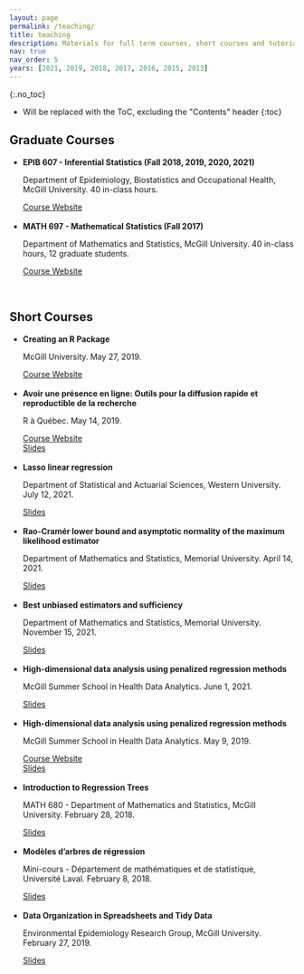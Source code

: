 ```yaml
---
layout: page
permalink: /teaching/
title: teaching
description: Materials for full term courses, short courses and tutorials that I've taught or created.
nav: true
nav_order: 5
years: [2021, 2019, 2018, 2017, 2016, 2015, 2013]
---
```



{:.no_toc}

* Will be replaced with the ToC, excluding the "Contents" header
{:toc}


<h2>Graduate Courses</h2>
<ul>
  <li>
    <strong>EPIB 607 - Inferential Statistics (Fall 2018, 2019, 2020, 2021)</strong>
    <p>Department of Epidemiology, Biostatistics and Occupational Health, McGill University. 40 in-class hours.</p>
    <a href="http://sahirbhatnagar.com/EPIB607" target="_blank">Course Website</a>
  </li>
  <br>
  <li>
    <strong>MATH 697 - Mathematical Statistics (Fall 2017)</strong>
    <p>Department of Mathematics and Statistics, McGill University. 40 in-class hours, 12 graduate students.</p>
    <a href="http://sahirbhatnagar.com/MATH697" target="_blank">Course Website</a>
  </li>
</ul>

<br>


<h2>Short Courses</h2>
<ul>
  <li>
    <strong>Creating an R Package</strong>
    <p>McGill University. May 27, 2019.</p>
    <a href="https://sahirbhatnagar.com/rpkg" target="_blank">Course Website</a>
  </li>
  <br>
  <li>
    <strong>Avoir une présence en ligne: Outils pour la diffusion rapide et reproductible de la recherche</strong>
    <p>R à Québec. May 14, 2019.</p>
    <a href="https://github.com/sahirbhatnagar/raqc" target="_blank">Course Website</a><br>
    <a href="raqc-slides.pdf" target="_blank">Slides</a>
  </li>
  <br>
  <li>
    <strong>Lasso linear regression</strong>
    <p>Department of Statistical and Actuarial Sciences, Western University. July 12, 2021.</p>
    <a href="western_teaching_lasso.pdf" target="_blank">Slides</a>
  </li>
    <br>
  <li>
    <strong>Rao-Cramér lower bound and asymptotic normality of the maximum likelihood estimator</strong>
    <p>Department of Mathematics and Statistics, Memorial University. April 14, 2021.</p>
    <a href="mle_cr_bound.pdf" target="_blank">Slides</a>
  </li>
    <br>
  <li>
    <strong>Best unbiased estimators and sufficiency</strong>
    <p>Department of Mathematics and Statistics, Memorial University. November 15, 2021.</p>
    <a href="cr_bound_RB.pdf" target="_blank">Slides</a>
  </li>
    <br>
  <li>
    <strong>High-dimensional data analysis using penalized regression methods</strong>
    <p>McGill Summer School in Health Data Analytics. June 1, 2021.</p>
    <a href="mcgillHDA_2021.pdf" target="_blank">Slides</a>
  </li>
    <br>
  <li>
    <strong>High-dimensional data analysis using penalized regression methods</strong>
    <p>McGill Summer School in Health Data Analytics. May 9, 2019.</p>
    <a href="https://github.com/sahirbhatnagar/mcgillHDA" target="_blank">Course Website</a><br>
    <a href="Bhatnagar_penalized_regression_McGill_Health_data_analytics_2019_repaired.pdf" target="_blank">Slides</a>
  </li>
    <br>
  <li>
    <strong>Introduction to Regression Trees</strong>
    <p>MATH 680 - Department of Mathematics and Statistics, McGill University. February 28, 2018.</p>
    <a href="cart_animation_EN_Feb19_Final.pdf" target="_blank">Slides</a>
  </li>
    <br>
  <li>
    <strong>Modèles d’arbres de régression</strong>
    <p>Mini-cours - Département de mathématiques et de statistique, Université Laval. February 8, 2018.</p>
    <a href="cart_animation.pdf" target="_blank">Slides</a>
  </li>
    <br>
  <li>
    <strong>Data Organization in Spreadsheets and Tidy Data</strong>
    <p>Environmental Epidemiology Research Group, McGill University. February 27, 2019.</p>
    <a href="cart_animation.pdf" target="_blank">Slides</a>
  </li>
</ul>




